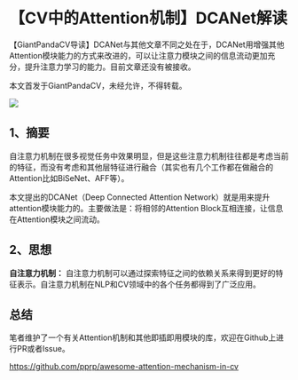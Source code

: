 # 【CV中的Attention机制】DCANet解读

【GiantPandaCV导读】DCANet与其他文章不同之处在于，DCANet用增强其他Attention模块能力的方式来改进的，可以让注意力模块之间的信息流动更加充分，提升注意力学习的能力。目前文章还没有被接收。

本文首发于GiantPandaCV，未经允许，不得转载。

![](https://img-blog.csdnimg.cn/20210218110600518.png?x-oss-process=image/watermark,type_ZmFuZ3poZW5naGVpdGk,shadow_10,text_aHR0cHM6Ly9ibG9nLmNzZG4ubmV0L0REX1BQX0pK,size_16,color_FFFFFF,t_70)

## 1、摘要

自注意力机制在很多视觉任务中效果明显，但是这些注意力机制往往都是考虑当前的特征，而没有考虑和其他层特征进行融合（其实也有几个工作都在做融合的Attention比如BiSeNet、AFF等）。

本文提出的DCANet（Deep Connected Attention Network）就是用来提升attention模块能力的。主要做法是：将相邻的Attention Block互相连接，让信息在Attention模块之间流动。

## 2、思想

**自注意力机制：** 自注意力机制可以通过探索特征之间的依赖关系来得到更好的特征表示。自注意力机制在NLP和CV领域中的各个任务都得到了广泛应用。















## 总结



笔者维护了一个有关Attention机制和其他即插即用模块的库，欢迎在Github上进行PR或者Issue。

https://github.com/pprp/awesome-attention-mechanism-in-cv




